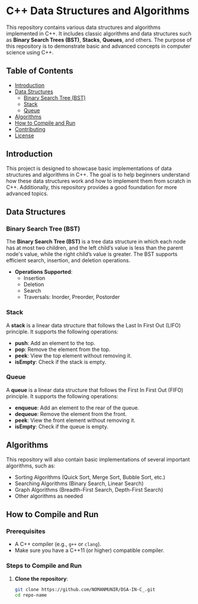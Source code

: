 # C++ Data Structures and Algorithms

This repository contains various data structures and algorithms implemented in C++. It includes classic algorithms and data structures such as **Binary Search Trees (BST)**, **Stacks**, **Queues**, and others. The purpose of this repository is to demonstrate basic and advanced concepts in computer science using C++.

## Table of Contents

- [Introduction](#introduction)
- [Data Structures](#data-structures)
  - [Binary Search Tree (BST)](#binary-search-tree-bst)
  - [Stack](#stack)
  - [Queue](#queue)
- [Algorithms](#algorithms)
- [How to Compile and Run](#how-to-compile-and-run)
- [Contributing](#contributing)
- [License](#license)

## Introduction

This project is designed to showcase basic implementations of data structures and algorithms in C++. The goal is to help beginners understand how these data structures work and how to implement them from scratch in C++. Additionally, this repository provides a good foundation for more advanced topics.

## Data Structures

### Binary Search Tree (BST)

The **Binary Search Tree (BST)** is a tree data structure in which each node has at most two children, and the left child’s value is less than the parent node's value, while the right child’s value is greater. The BST supports efficient search, insertion, and deletion operations.

- **Operations Supported**:
  - Insertion
  - Deletion
  - Search
  - Traversals: Inorder, Preorder, Postorder

### Stack

A **stack** is a linear data structure that follows the Last In First Out (LIFO) principle. It supports the following operations:
- **push**: Add an element to the top.
- **pop**: Remove the element from the top.
- **peek**: View the top element without removing it.
- **isEmpty**: Check if the stack is empty.

### Queue

A **queue** is a linear data structure that follows the First In First Out (FIFO) principle. It supports the following operations:
- **enqueue**: Add an element to the rear of the queue.
- **dequeue**: Remove the element from the front.
- **peek**: View the front element without removing it.
- **isEmpty**: Check if the queue is empty.

## Algorithms

This repository will also contain basic implementations of several important algorithms, such as:
- Sorting Algorithms (Quick Sort, Merge Sort, Bubble Sort, etc.)
- Searching Algorithms (Binary Search, Linear Search)
- Graph Algorithms (Breadth-First Search, Depth-First Search)
- Other algorithms as needed

## How to Compile and Run

### Prerequisites

- A C++ compiler (e.g., `g++` or `clang`).
- Make sure you have a C++11 (or higher) compatible compiler.

### Steps to Compile and Run

1. **Clone the repository**:

   ```bash
   git clone https://github.com/NOMANMUNIR/DSA-IN-C_.git
   cd repo-name
